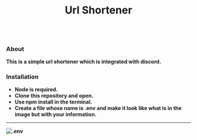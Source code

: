 <div align="center">
  <h1><b>Url Shortener<b/><h1/>
</div>

### About
This is a simple url shortener which is integrated with discord.

### Installation
- Node is required.
- Clone this repository and open.
- Use npm install in the terminal.
- Create a file whose name is .env and make it look like what is in the image but with your information.

-----------------------------------------------

<img align="left" alt=".env" src="https://i.imgur.com/Rpp1XPO.png" />

